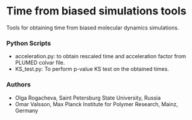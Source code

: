 # Time from biased simulations tools  

Tools for obtaining time from biased molecular dynamics simulations.

### Python Scripts 
- acceleration.py: to obtain rescaled time and acceleration factor from PLUMED colvar file.
- KS_test.py: To perform p-value KS test on the obtained times.


### Authors
- Olga Rogacheva, Saint Petersburg State University, Russia
- Omar Valsson, Max Planck Institute for Polymer Research, Mainz, Germany
